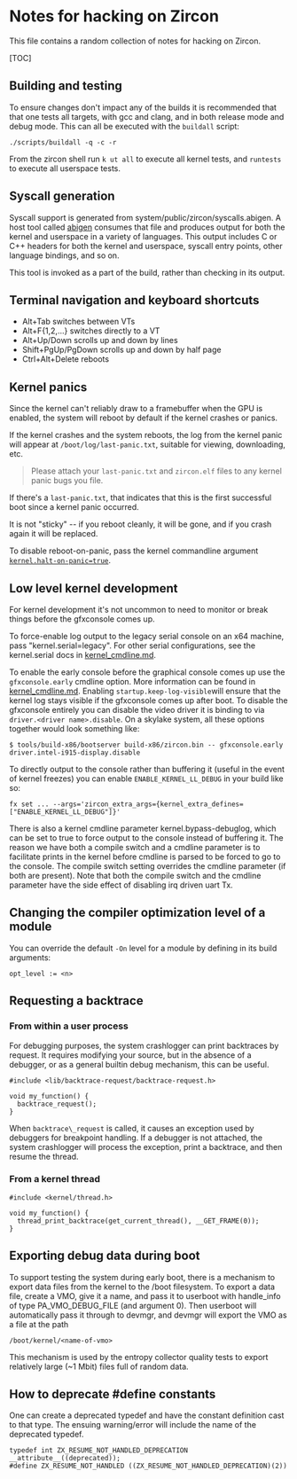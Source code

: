# Notes for hacking on Zircon

This file contains a random collection of notes for hacking on Zircon.

[TOC]

## Building and testing

To ensure changes don't impact any of the builds it is recommended that
that one tests all targets, with gcc and clang, and in both release mode
and debug mode. This can all be executed with the `buildall` script:

```./scripts/buildall -q -c -r```

From the zircon shell run `k ut all` to execute all kernel tests, and
`runtests` to execute all userspace tests.

## Syscall generation

Syscall support is generated from
system/public/zircon/syscalls.abigen.  A host tool called
[abigen](../tools/abigen) consumes that file and produces output
for both the kernel and userspace in a variety of languages. This
output includes C or C++ headers for both the kernel and userspace,
syscall entry points, other language bindings, and so on.

This tool is invoked as a part of the build, rather than checking in
its output.

## Terminal navigation and keyboard shortcuts

* Alt+Tab switches between VTs
* Alt+F{1,2,...} switches directly to a VT
* Alt+Up/Down scrolls up and down by lines
* Shift+PgUp/PgDown scrolls up and down by half page
* Ctrl+Alt+Delete reboots

## Kernel panics

Since the kernel can't reliably draw to a framebuffer when the GPU is enabled,
the system will reboot by default if the kernel crashes or panics.

If the kernel crashes and the system reboots, the log from the kernel panic will
appear at `/boot/log/last-panic.txt`, suitable for viewing, downloading, etc.

> Please attach your `last-panic.txt` and `zircon.elf` files to any kernel
> panic bugs you file.

If there's a `last-panic.txt`, that indicates that this is the first successful
boot since a kernel panic occurred.

It is not "sticky" -- if you reboot cleanly, it will be gone, and if you crash
again it will be replaced.

To disable reboot-on-panic, pass the kernel commandline argument
[`kernel.halt-on-panic=true`](kernel_cmdline.md#kernel_halt_on_panic_bool).

## Low level kernel development

For kernel development it's not uncommon to need to monitor or break things
before the gfxconsole comes up.

To force-enable log output to the legacy serial console on an x64 machine, pass
"kernel.serial=legacy".  For other serial configurations, see the kernel.serial
docs in [kernel_cmdline.md](kernel_cmdline.md).

To enable the early console before the graphical console comes up use the
``gfxconsole.early`` cmdline option. More information can be found in
[kernel_cmdline.md](kernel_cmdline.md).
Enabling ``startup.keep-log-visible``will ensure that the kernel log stays
visible if the gfxconsole comes up after boot. To disable the gfxconsole
entirely you can disable the video driver it is binding to via ``driver.<driver
name>.disable``.
On a skylake system, all these options together would look something like:

```
$ tools/build-x86/bootserver build-x86/zircon.bin -- gfxconsole.early driver.intel-i915-display.disable
```

To directly output to the console rather than buffering it (useful in the event
of kernel freezes) you can enable ``ENABLE_KERNEL_LL_DEBUG`` in your build like so:

```
fx set ... --args='zircon_extra_args={kernel_extra_defines=["ENABLE_KERNEL_LL_DEBUG"]}'

```

There is also a kernel cmdline parameter kernel.bypass-debuglog, which can be set
to true to force output to the console instead of buffering it. The reason we have
both a compile switch and a cmdline parameter is to facilitate prints in the kernel
before cmdline is parsed to be forced to go to the console. The compile switch setting
overrides the cmdline parameter (if both are present). Note that both the compile switch
and the cmdline parameter have the side effect of disabling irq driven uart Tx.

## Changing the compiler optimization level of a module

You can override the default `-On` level for a module by defining in its
build arguments:

```
opt_level := <n>
```

## Requesting a backtrace

### From within a user process

For debugging purposes, the system crashlogger can print backtraces by
request. It requires modifying your source, but in the absence of a
debugger, or as a general builtin debug mechanism, this can be useful.

```
#include <lib/backtrace-request/backtrace-request.h>

void my_function() {
  backtrace_request();
}
```

When `backtrace\_request` is called, it causes an
exception used by debuggers for breakpoint handling.
If a debugger is not attached, the system crashlogger will
process the exception, print a backtrace, and then resume the thread.

### From a kernel thread

```
#include <kernel/thread.h>

void my_function() {
  thread_print_backtrace(get_current_thread(), __GET_FRAME(0));
}
```

## Exporting debug data during boot

To support testing the system during early boot, there is a mechanism to export
data files from the kernel to the /boot filesystem. To export a data file,
create a VMO, give it a name, and pass it to userboot with handle\_info of type
PA\_VMO\_DEBUG\_FILE (and argument 0). Then userboot will automatically pass it
through to devmgr, and devmgr will export the VMO as a file at the path

```
/boot/kernel/<name-of-vmo>
```

This mechanism is used by the entropy collector quality tests to export
relatively large (~1 Mbit) files full of random data.

## How to deprecate #define constants

One can create a deprecated typedef and have the constant definition
cast to that type.  The ensuing warning/error will include the name
of the deprecated typedef.

```
typedef int ZX_RESUME_NOT_HANDLED_DEPRECATION __attribute__((deprecated));
#define ZX_RESUME_NOT_HANDLED ((ZX_RESUME_NOT_HANDLED_DEPRECATION)(2))
```
